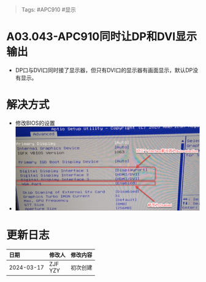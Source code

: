 > Tags: #APC910 #显示

# A03.043-APC910同时让DP和DVI显示输出

- DP口与DVI口同时接了显示器，但只有DVI口的显示器有画面显示，默认DP没有显示。

# 解决方式

- 修改BIOS的设置
- ![](FILES/043APC910同时让DP和DVI显示输出/image-20240317195015581.png)

# 更新日志

| 日期         | 修改人        | 修改内容 |
| :--------- | :--------- | :--- |
| 2024-03-17 | ZJF<br>YZY | 初次创建 |
